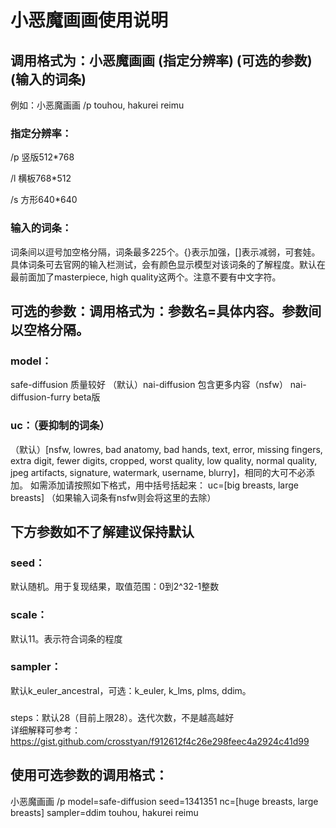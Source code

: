 # 小恶魔画画使用说明
## 调用格式为：小恶魔画画 (指定分辨率) (可选的参数) (输入的词条)

例如：小恶魔画画 /p touhou, hakurei reimu

### 指定分辨率：
/p 竖版512*768

/l 横板768*512

/s 方形640*640

### 输入的词条：
词条间以逗号加空格分隔，词条最多225个。{}表示加强，[]表示减弱，可套娃。具体词条可去官网的输入栏测试，会有颜色显示模型对该词条的了解程度。默认在最前面加了masterpiece, high quality这两个。注意不要有中文字符。


## 可选的参数：调用格式为：参数名=具体内容。参数间以空格分隔。

### model：
safe-diffusion            质量较好
（默认）nai-diffusion     包含更多内容（nsfw）
nai-diffusion-furry       beta版

### uc：（要抑制的词条）
（默认）[nsfw, lowres, bad anatomy, bad hands, text, error, missing fingers, extra digit, fewer digits, cropped, worst quality, low quality, normal quality, jpeg artifacts, signature, watermark, username, blurry]，相同的大可不必添加。
如需添加请按照如下格式，用中括号括起来：
uc=[big breasts, large breasts]
（如果输入词条有nsfw则会将这里的去除）

## 下方参数如不了解建议保持默认
### seed：
默认随机。用于复现结果，取值范围：0到2^32-1整数
### scale：
默认11。表示符合词条的程度
### sampler：
默认k_euler_ancestral，可选：k_euler, k_lms, plms, ddim。
### 
steps：默认28（目前上限28）。迭代次数，不是越高越好  
详细解释可参考：https://gist.github.com/crosstyan/f912612f4c26e298feec4a2924c41d99

## 使用可选参数的调用格式：
小恶魔画画 /p model=safe-diffusion seed=1341351 nc=[huge breasts, large breasts] sampler=ddim touhou, hakurei reimu